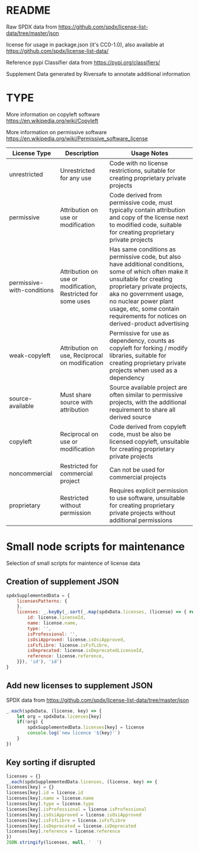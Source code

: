 # README

Raw SPDX data from https://github.com/spdx/license-list-data/tree/master/json

license for usage in package.json (it's CC0-1.0), also available at https://github.com/spdx/license-list-data/

Reference pypi Classifier data from https://pypi.org/classifiers/

Supplement Data generated by Riversafe to annotate additional information

# TYPE

More information on copyleft software https://en.wikipedia.org/wiki/Copyleft

More information on permissive software https://en.wikipedia.org/wiki/Permissive_software_license

| License Type | Description | Usage Notes |
| ---- | ---- | ---- |
| unrestricted      | Unrestricted for any use | Code with no license restrictions, suitable for creating proprietary private projects |
| permissive      | Attribution on use or modification | Code derived from permissive code, must typically contain attribution and copy of the license next to modified code, suitable for creating proprietary private projects |
| permissive-with-conditions      | Attribution on use or modification, Restricted for some uses | Has same conditions as permissive code, but also have additional conditions, some of which often make it unsuitable for creating proprietary private projects, aka no government usage, no nuclear power plant usage, etc, some contain requirements for notices on derived-product advertising |
| weak-copyleft    | Attribution on use, Reciprocal on modification | Permissive for use as dependency, counts as copyleft for forking / modify  libraries, suitable for creating proprietary private projects when used as a dependency |
| source-available        | Must share source with attribution | Source available project are often similar to permissive projects, with the additional requirement to share all derived source |
| copyleft        | Reciprocal on use or modification | Code derived from copyleft code, must be also be licensed copyleft, unsuitable for creating proprietary private projects |
| noncommercial     | Restricted for commercial project | Can not be used for commercial projects |
| proprietary     | Restricted without permission | Requires explicit permission to use software, unsuitable for creating proprietary private projects without additional permissions |

# Small node scripts for maintenance

Selection of small scripts for maintence of license data

## Creation of supplement JSON

```javascript
spdxSupplementedData = {
    licensesPatterns: {
    },
    licenses: _.keyBy(_.sort(_.map(spdxData.licenses, (license) => { return {
        id: license.licenseId,
        name: license.name,
        type: '',
        isProfessional: '',
        isOsiApproved: license.isOsiApproved,
        isFsfLibre: license.isFsfLibre,
        isDeprecated: license.isDeprecatedLicenseId,
        reference: license.reference,
    }}), 'id'), 'id')
}
```

## Add new licenses to supplement JSON

SPDX data from https://github.com/spdx/license-list-data/tree/master/json

```javascript
_.each(spdxData, (license, key) => {
    let org = spdxData.licenses[key]
    if(!org) {
        spdxSupplementedData.licenses[key] = license
        console.log(`new licence '${key}'`)
    }
})
```

## Key sorting if disrupted

```javascript
licenses = {}
_.each(spdxSupplementedData.licenses, (license, key) => {
licenses[key] = {}
licenses[key].id = license.id
licenses[key].name = license.name
licenses[key].type = license.type
licenses[key].isProfessional = license.isProfessional
licenses[key].isOsiApproved = license.isOsiApproved
licenses[key].isFsfLibre = license.isFsfLibre
licenses[key].isDeprecated = license.isDeprecated
licenses[key].reference = license.reference
})
JSON.stringify(licenses, null, '  ')
```